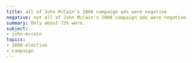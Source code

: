 ```yaml
---
title: all of John McCain's 2008 campaign ads were negative
negative: not all of John McCain's 2008 campaign ads were negative
summary: Only about 73% were.
subject:
- john-mccain
topics:
- 2008-election
- campaign
---
```

